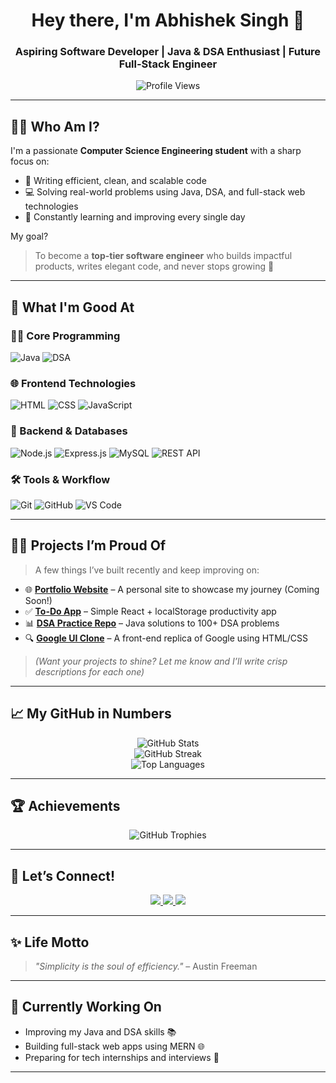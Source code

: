 <h1 align="center">Hey there, I'm Abhishek Singh 👋</h1>
<h3 align="center">Aspiring Software Developer | Java & DSA Enthusiast | Future Full-Stack Engineer</h3>

<p align="center">
  <img src="https://komarev.com/ghpvc/?username=abhi17181&label=Profile%20Views&color=blueviolet&style=flat-square" alt="Profile Views" />
</p>

---

## 👨‍💻 Who Am I?

I'm a passionate **Computer Science Engineering student** with a sharp focus on:

- 🌟 Writing efficient, clean, and scalable code  
- 💻 Solving real-world problems using Java, DSA, and full-stack web technologies  
- 🧠 Constantly learning and improving every single day

My goal?  
> To become a **top-tier software engineer** who builds impactful products, writes elegant code, and never stops growing 🚀

---

## 🚀 What I'm Good At

### 👨‍💻 Core Programming
![Java](https://img.shields.io/badge/Java-%23007396?style=for-the-badge&logo=java&logoColor=white)
![DSA](https://img.shields.io/badge/Data%20Structures-%23FFA500?style=for-the-badge)

### 🌐 Frontend Technologies
![HTML](https://img.shields.io/badge/HTML5-%23E34F26?style=for-the-badge&logo=html5&logoColor=white)
![CSS](https://img.shields.io/badge/CSS3-%231572B6?style=for-the-badge&logo=css3&logoColor=white)
![JavaScript](https://img.shields.io/badge/JavaScript-%23F7DF1E?style=for-the-badge&logo=javascript&logoColor=black)

### 🔧 Backend & Databases
![Node.js](https://img.shields.io/badge/Node.js-%23339933?style=for-the-badge&logo=node.js&logoColor=white)
![Express.js](https://img.shields.io/badge/Express.js-%23000000?style=for-the-badge&logo=express&logoColor=white)
![MySQL](https://img.shields.io/badge/MySQL-%2300f?style=for-the-badge&logo=mysql&logoColor=white)
![REST API](https://img.shields.io/badge/REST%20API-%23000000?style=for-the-badge)

### 🛠️ Tools & Workflow
![Git](https://img.shields.io/badge/Git-%23F05032?style=for-the-badge&logo=git&logoColor=white)
![GitHub](https://img.shields.io/badge/GitHub-%23121011?style=for-the-badge&logo=github&logoColor=white)
![VS Code](https://img.shields.io/badge/VS%20Code-%23007ACC?style=for-the-badge&logo=visual-studio-code&logoColor=white)

---

## 🧑‍💻 Projects I’m Proud Of

> A few things I’ve built recently and keep improving on:

- 🌐 [**Portfolio Website**](#) – A personal site to showcase my journey (Coming Soon!)
- ✅ [**To-Do App**](https://github.com/abhi17181/todo-app) – Simple React + localStorage productivity app  
- 📊 [**DSA Practice Repo**](https://github.com/abhi17181/DSA-Java) – Java solutions to 100+ DSA problems  
- 🔍 [**Google UI Clone**](https://github.com/abhi17181/google-clone) – A front-end replica of Google using HTML/CSS

> *(Want your projects to shine? Let me know and I’ll write crisp descriptions for each one)*

---

## 📈 My GitHub in Numbers

<p align="center">
  <img src="https://github-readme-stats.vercel.app/api?username=abhi17181&show_icons=true&theme=dark&hide_border=true" alt="GitHub Stats" />
  <br />
  <img src="https://github-readme-streak-stats.herokuapp.com?user=abhi17181&theme=dark&hide_border=true" alt="GitHub Streak" />
  <br />
  <img src="https://github-readme-stats.vercel.app/api/top-langs/?username=abhi17181&layout=compact&theme=dark&hide_border=true" alt="Top Languages" />
</p>

---

## 🏆 Achievements

<p align="center">
  <img src="https://github-profile-trophy.vercel.app/?username=abhi17181&theme=darkhub&no-frame=true&row=1&column=7" alt="GitHub Trophies" />
</p>

---

## 💬 Let’s Connect!

<p align="center">
  <a href="https://www.linkedin.com/in/abhishek-singh-9844a030a">
    <img src="https://img.shields.io/badge/LinkedIn-Abhishek%20Singh-blue?style=for-the-badge&logo=linkedin" />
  </a>
  <a href="mailto:as7651173@gmail.com">
    <img src="https://img.shields.io/badge/Gmail-as7651173@gmail.com-D14836?style=for-the-badge&logo=gmail&logoColor=white" />
  </a>
  <a href="https://www.instagram.com/itz_.abhi._18?igsh=ZHMyMXhqZmN1ODdx">
    <img src="https://img.shields.io/badge/Instagram-itz_.abhi._18-E4405F?style=for-the-badge&logo=instagram&logoColor=white" />
  </a>
</p>

---

## ✨ Life Motto
> _"Simplicity is the soul of efficiency."_ – Austin Freeman

---

## 📅 Currently Working On

- Improving my Java and DSA skills 📚  
- Building full-stack web apps using MERN 🌐  
- Preparing for tech internships and interviews 🧠  

---



